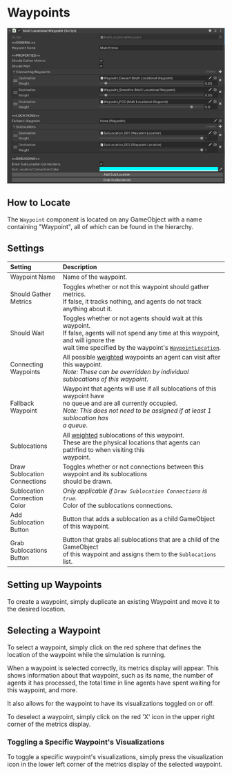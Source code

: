 # Waypoints

![Waypoint Component](../../img/waypoint.png)

## How to Locate

The `Waypoint` component is located on any GameObject with a name containing "Waypoint", all of which can be found in the hierarchy.

## Settings

Setting | Description
:-------- | :------------------------------------------------------------------------------------------------------------------------------------
Waypoint Name | Name of the waypoint.
Should Gather <br />Metrics | Toggles whether or not this waypoint should gather metrics.  <br/>If false, it tracks nothing, and agents do not track anything about it.
Should Wait | Toggles whether or not agents should wait at this waypoint.<br/>If false, agents will not spend any time at this waypoint, and will ignore the <br /> wait time specified by the waypoint's [`WaypointLocation`](waypoint-locations.md).
Connecting <br/> Waypoints | All possible [weighted](../../index.md#weights) waypoints an agent can visit after this waypoint.<br/>*Note: These can be overridden by individual sublocations of this waypoint*.
Fallback <br />Waypoint | Waypoint that agents will use if all sublocations of this waypoint have <br />no queue and are all currently occupied.<br/>*Note: This does not need to be assigned if at least 1 sublocation has <br/>a queue*.
Sublocations | All [weighted](../../index.md#weights) sublocations of this waypoint.<br />These are the physical locations that agents can pathfind to when visiting this <br />waypoint.
Draw Sublocation <br/>Connections | Toggles whether or not connections between this waypoint and its sublocations <br/>should be drawn.
Sublocation <br/>Connection Color | *Only applicable if `Draw Sublocation Connections` is `true`.*<br/>Color of the sublocations connections.
Add Sublocation<br/>Button | Button that adds a sublocation as a child GameObject of this waypoint.
Grab Sublocations<br/>Button | Button that grabs all sublocations that are a child of the GameObject <br/> of this waypoint and assigns them to the `Sublocations` list.

## Setting up Waypoints

To create a waypoint, simply duplicate an existing Waypoint and move it to the desired location.

## Selecting a Waypoint

To select a waypoint, simply click on the red sphere that defines the location of the waypoint while the simulation is running.

When a waypoint is selected correctly, its metrics display will appear.  This shows information about that waypoint, such as its name, the number of agents it has processed, the total time in line agents have spent waiting for this waypoint, and more.

It also allows for the waypoint to have its visualizations toggled on or off.

To deselect a waypoint, simply click on the red 'X' icon in the upper right corner of the metrics display.

### Toggling a Specific Waypoint's Visualizations

To toggle a specific waypoint's visualizations, simply press the visualization icon in the lower left corner of the metrics display of the selected waypoint.

